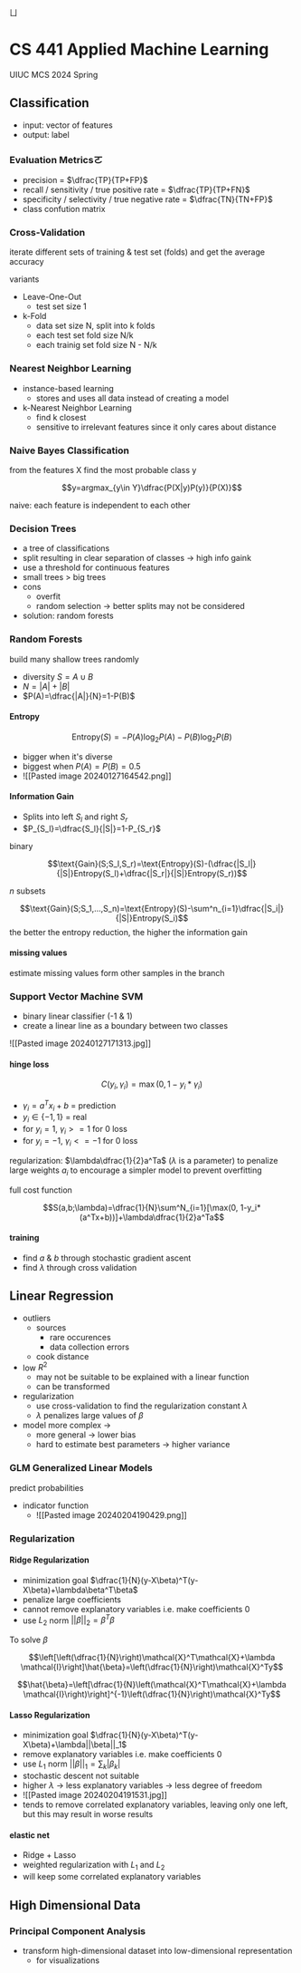 ㄩ
# CS 441 Applied Machine Learning

UIUC MCS 2024 Spring

## Classification

- input: vector of features
- output: label

### Evaluation Metricsㄛ

- precision = $\dfrac{TP}{TP+FP}$
- recall / sensitivity / true positive rate = $\dfrac{TP}{TP+FN}$
- specificity / selectivity / true negative rate = $\dfrac{TN}{TN+FP}$
- class confution matrix

### Cross-Validation

iterate different sets of training & test set (folds)  and get the average accuracy

variants

- Leave-One-Out
    - test set size 1
- k-Fold
    - data set size N, split into k folds
    - each test set fold size N/k
    - each trainig set fold size N - N/k

### Nearest Neighbor Learning

- instance-based learning
    - stores and uses all data instead of creating a model 
- k-Nearest Neighbor Learning
    - find k closest
    - sensitive to irrelevant features since it only cares about distance

### Naive Bayes Classification

from the features X find the most probable class y

$$y=argmax_{y\in Y}\dfrac{P(X|y)P(y)}{P(X)}$$

naive: each feature is independent to each other

### Decision Trees

- a tree of classifications
- split resulting in clear separation of classes -> high info gaink
- use a threshold for continuous features
- small trees > big trees
- cons
    - overfit
    - random selection -> better splits may not be considered
- solution: random forests

### Random Forests

build many shallow trees randomly

- diversity $S=A\cup B$
- $N=|A|+|B|$
- $P(A)=\dfrac{|A|}{N}=1-P(B)$

#### Entropy

$$\text{Entropy}(S)=-P(A)\log_2 P(A)-P(B)\log_2 P(B)$$

- bigger when it's diverse
- biggest when $P(A)=P(B)=0.5$
- ![[Pasted image 20240127164542.png]]

#### Information Gain

- Splits into left $S_l$ and right $S_r$
- $P_{S_l}=\dfrac{S_l}{|S|}=1-P_{S_r}$

binary

$$\text{Gain}(S;S_l,S_r)=\text{Entropy}(S)-(\dfrac{|S_l|}{|S|}Entropy(S_l)+\dfrac{|S_r|}{|S|}Entropy(S_r))$$

$n$ subsets

$$\text{Gain}(S;S_1,...,S_n)=\text{Entropy}(S)-\sum^n_{i=1}\dfrac{|S_i|}{|S|}Entropy(S_i)$$
the better the entropy reduction, the higher the information gain

#### missing values

estimate missing values form other samples in the branch

### Support Vector Machine SVM

- binary linear classifier (-1 & 1)
- create a linear line as a boundary between two classes

![[Pasted image 20240127171313.jpg]]

#### hinge loss

$$C(y_i, \gamma_i)=\max(0, 1-y_i*\gamma_i)$$

- $\gamma_i=a^Tx_i+b$ = prediction
- $y_i\in \{-1, 1\}$ = real
- for $y_i=1$, $\gamma_i>=1$ for 0 loss
- for $y_i=-1$, $\gamma_i<=-1$ for 0 loss

regularization: $\lambda\dfrac{1}{2}a^Ta$ ($\lambda$ is a parameter) to penalize large weights $a_i$ to encourage a simpler model to prevent overfitting

full cost function

$$S(a,b;\lambda)=\dfrac{1}{N}\sum^N_{i=1}[\max(0, 1-y_i*(a^Tx+b))]+\lambda\dfrac{1}{2}a^Ta$$

#### training 


- find $a$ & $b$ through stochastic gradient ascent  
- find $\lambda$ through cross validation

## Linear Regression

- outliers
    - sources
        - rare occurences
        - data collection errors
    - cook distance
- low $R^2$
    - may not be suitable to be explained with a linear function
    - can be transformed
- regularization
    - use cross-validation to find the regularization constant $\lambda$
    - $\lambda$ penalizes large values of $\beta$
- model more complex ->
    - more general -> lower bias
    - hard to estimate best parameters -> higher variance 

### GLM Generalized Linear Models

predict probabilities

- indicator function
    - ![[Pasted image 20240204190429.png]]

### Regularization

#### Ridge Regularization

- minimization goal $\dfrac{1}{N}(y-X\beta)^T(y-X\beta)+\lambda\beta^T\beta$
- penalize large coefficients
- cannot remove explanatory variables i.e. make coefficients 0
- use $L_2$ norm $||\beta||_2=\beta^T\beta$

To solve $\beta$

$$\left[\left(\dfrac{1}{N}\right)\mathcal{X}^T\mathcal{X}+\lambda \mathcal{I}\right]\hat{\beta}=\left(\dfrac{1}{N}\right)\mathcal{X}^Ty$$

$$\hat{\beta}=\left[\dfrac{1}{N}\left(\mathcal{X}^T\mathcal{X}+\lambda \mathcal{I}\right)\right]^{-1}\left(\dfrac{1}{N}\right)\mathcal{X}^Ty$$

#### Lasso Regularization

- minimization goal $\dfrac{1}{N}(y-X\beta)^T(y-X\beta)+\lambda||\beta||_1$
- remove explanatory variables  i.e. make coefficients 0
- use $L_1$ norm $||\beta||_1=\sum_k|\beta_k|$
- stochastic descent not suitable
- higher $\lambda$ -> less explanatory variables -> less degree of freedom
- ![[Pasted image 20240204191531.jpg]]
- tends to remove correlated explanatory variables, leaving only one left, but this may result in worse results

#### elastic net

- Ridge + Lasso
- weighted regularization with $L_1$ and $L_2$
- will keep some correlated explanatory variables 

## High Dimensional Data


### Principal Component Analysis

- transform high-dimensional dataset into low-dimensional representation
    - for visualizations
